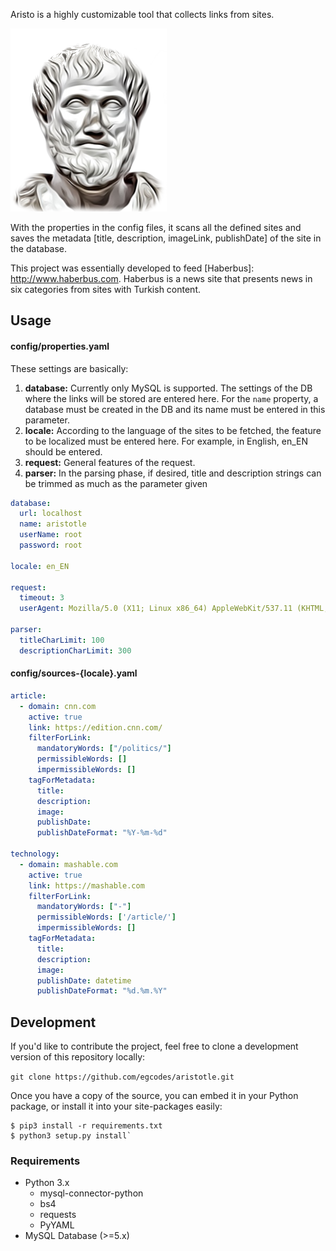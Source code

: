 Aristo is a highly customizable tool that collects links from sites.

![Aristotle](aristotle.png)

With the properties in the config files, it scans all the defined sites and saves the metadata [title, description, imageLink, publishDate] of the site in the database.

This project was essentially developed to feed [Haberbus]: http://www.haberbus.com. Haberbus is a news site that presents news in six categories from sites with Turkish content.

## Usage

#### config/properties.yaml

These settings are basically:

1. **database:** Currently only MySQL is supported. The settings of the DB where the links will be stored are entered here. For the `name` property, a database must be created in the DB and its name must be entered in this parameter.
2. **locale:** According to the language of the sites to be fetched, the feature to be localized must be entered here. For example, in English, en_EN should be entered.
3. **request:** General features of the request.
4. **parser:** In the parsing phase, if desired, title and description strings can be trimmed as much as the parameter given

```yaml
database:
  url: localhost
  name: aristotle
  userName: root
  password: root

locale: en_EN

request:
  timeout: 3
  userAgent: Mozilla/5.0 (X11; Linux x86_64) AppleWebKit/537.11 (KHTML, like Gecko) Chrome/23.0.1271.97 Safari/537.11

parser:
  titleCharLimit: 100
  descriptionCharLimit: 300
```

#### config/sources-{locale}.yaml
```yaml
article:
  - domain: cnn.com
    active: true
    link: https://edition.cnn.com/
    filterForLink:
      mandatoryWords: ["/politics/"]
      permissibleWords: []
      impermissibleWords: []
    tagForMetadata:
      title:
      description:
      image:
      publishDate:
      publishDateFormat: "%Y-%m-%d"

technology:
  - domain: mashable.com
    active: true
    link: https://mashable.com
    filterForLink:
      mandatoryWords: ["-"]
      permissibleWords: ['/article/']
      impermissibleWords: []
    tagForMetadata:
      title:
      description:
      image:
      publishDate: datetime
      publishDateFormat: "%d.%m.%Y"

```


## Development
If you'd like to contribute the project, feel free to clone a development version of this repository locally:

`git clone https://github.com/egcodes/aristotle.git`

Once you have a copy of the source, you can embed it in your Python package, or install it into your site-packages easily:

```
$ pip3 install -r requirements.txt
$ python3 setup.py install`
```
### Requirements

- Python 3.x 
	- mysql-connector-python
	- bs4
	- requests
	- PyYAML
- MySQL Database (>=5.x)
